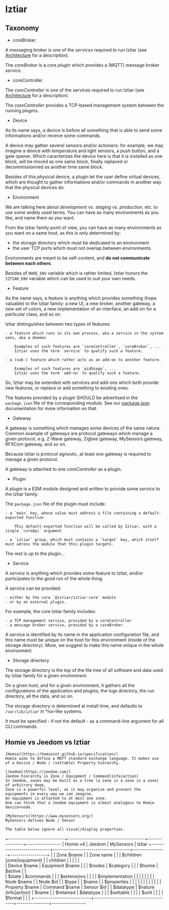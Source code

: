 # Iztiar

## Taxonomy

- coreBroker

A messaging broker is one of the _services_ required to run Iztiar (see [Architecture](./Architecture.md) for a description).

The _coreBroker_ is a core _plugin_ which provides a (MQTT) message broker _service_.

- coreController

The _coreController_ is one of the services required to run Iztiar (see [Architecture](./Architecture.md) for a description).

The _coreController_ provides a TCP-based management system between the running _plugins_.

- Device

As its name says, a device is before all something that is able to send some informations and/or receive some commands.

A device may gather several sensors and/or actioners: for example, we may imagine a device with temperature and light sensors, a push button, and a gate opener. Which caracterizes the device here is that it is installed as one block, will be moved as one same block, finally replaced or decommissionned as another time same block.

Besides of this physical device, a plugin let the user define virtual devices, which are thought to gather informations and/or commands in another way that the physical devices do.

- Environment

We are talking here about _development_ vs. _staging_ vs. _production_, etc. to use some widely used terms. You can have as many environments as you like, and name them as you want.

From the Iztiar family point of view, you can have as many environments as you want on a same host, as this is only determined by:

- the storage directory which must be dedicated to an environment
- the user TCP ports which must not overlap between environments.

Environments are meant to be self-content, and __do not communicate between each others__.

Besides of `NODE_ENV` variable which is rather limited, Iztiar honors the `IZTIAR_ENV` variable which can be used to suit your own needs.

- Feature

As the name says, a feature is anything which provides something (hope valuable) to the Iztiar family: a new UI, a new broker, another gateway, a new set of colors, a new implementation of an interface, an add-on for a particular class, and so on.

Iztiar distinguishes between two types of features:

    - a feature which runs in its own process, aka a service in the system sens, aka a daemon

        Examples of such features are `coreController`, `coreBroker`, ...
        Iztiar uses the term `service` to qualify such a feature.

    - a (sub-) feature which rather acts as an add-on to another feature.

        Examples of such features are `pidUsage`, ...
        Iztiar uses the term `add-on` to qualify such a feature.

So, Iztiar may be extended with services and add-ons which both provide new features, or replace or add something to existing ones.

The features provided by a plugin SHOULD be advertised in the `package.json` file of the corresponding module. See our [package.json](./package.json.md) documentation for more information on that.

- Gateway

A gateway is something which manages some devices of the same nature. Common example of gateways are protocol gateways which manage a given protocol, e.g. Z-Wave gateway, Zigbee gateway, MySensors gateway, RFXCom gateway, and so on.

Because Iztiar is protocol agnostic, at least one gateway is required to manage a given protocol.

A gateway is attached to one _coreController_ as a plugin.

- Plugin

A _plugin_ is a ESM module designed and written to provide some _service_ to the Iztiar family.

The `package.json` file of the plugin must include:

    - a `main` key, whose value must address a file containing a default-exported function

        This default-exported function will be called by Iztiar, with a single `coreApi` argument

    - a `iztiar` group, which must contains a `target` key, which itself must adress the module that this plugin targets.

The rest is up to the plugin...

- Service

A _service_ is anything which provides some feature to Iztiar, and/or participates to the good run of the whole thing.

A service can be provided:

    - either by the core `@iztiar/iztiar-core` module
    - or by an external plugin.

For example, the core Iztiar family includes:

    - a TCP management service, provided by a coreController
    - a message broker service, provided by a coreBroker.

A service is identified by its name in the application configuration file, and this name must be unique on the host for this environment (inside of the storage directory). More, we suggest to make this name unique in the whole environment.

- Storage directory

The storage directory is the top of the file tree of all software and data used by Iztiar family for a given _environment_.

On a given host, and for a given environment, it gathers all the configurations of the application and plugins, the logs directory, the run directory, all the data, and so on.

The storage directory is determined at install time, and defaults to `/var/lib/iztiar` in *nix-like systems.

It must be specified - if not the default - as a command-line argument for all CLI commands.

## Homie vs Jeedom vs Iztiar

    [Homie](https://homieiot.github.io/specification/)
    Homie aims to define a MQTT standard exchange language. It makes use of a Device / Node / (settable) Property hierarchy.

    [Jeedom](https://jeedom.com/)
    Jeedom hierarchy is Zone / Equipment / Command(info|action)
    In Jeedom, zones may be built as a tree (a zone in a zone in a zone) of arbitrary deep.
    Zone is a powerful level, as it may organize and present the equipments in every way we can imagine.
    An equipment is attached to at most one zone.
    One can think that a Jeedom equipment is almost analogous to Homie device+node.

    [MySensors](https://www.mysensors.org/)
    MySensors defines Node / Sensor

    The table below ignore all visual/display properties.

 +----------------------------+--------------------------------------+----------------+-----------------
 |       Homie v4             |           Jeedom                     | MySensors      |     Iztiar
 +----------------------------+--------------------------------------+----------------+------------------+
 |                            | Zone      $name                      |                | Zone    name     |
 |                            |           $children (zone|equipment) |                |         children |
 |                            |                                      |                |  
 | Device    $name            | Equipment $name                      |                |
 |           $nodes           |           $category                  |                |
 |           $homie           |           $active                    |                |  
 |           $state           |           $commands                  |                |
 |           $extensions      |                                      |                |
 |           $implementation  |                                      |                |
 |                            |                                      |                |
 | Node      $name            |                                      | Node    $id    |
 |           $type            |                                      |         $name  |
 |           $properties      |                                      |                |
 |                            |                                      |                |
 |                            |                                      |                |
 | Property  $name            | Command   $name                      | Sensor  $id    |
 |           $datatype        |           $nature (info|action)      |         $name  | 
 |           $retained        |           $datatype                  |                |
 |           $settable        |                                      |                |
 |           $unit            |                                      |                |
 |           $format          |                                      |                |
 +----------------------------+--------------------------------------+----------------+-----------------
